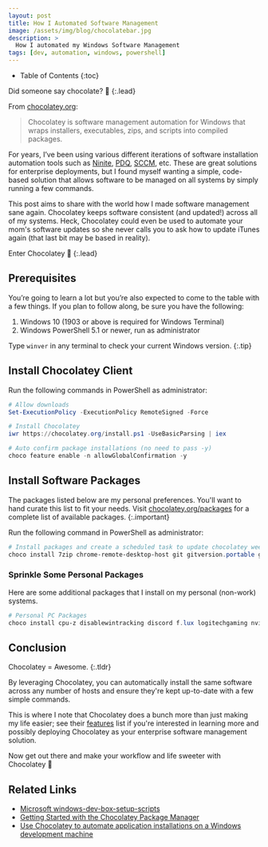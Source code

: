 ```yaml
---
layout: post
title: How I Automated Software Management
image: /assets/img/blog/chocolatebar.jpg
description: >
  How I automated my Windows Software Management
tags: [dev, automation, windows, powershell]
---
```


- Table of Contents
{:toc}

Did someone say chocolate? 🍫
{:.lead}

From [chocolatey.org](https://chocolatey.org):

> Chocolatey is software management automation for Windows that wraps
> installers, executables, zips, and scripts into compiled packages.

For years, I’ve been using various different iterations of software installation
automation tools such as [Ninite](https://ninite.com),
[PDQ](https://www.pdq.com),
[SCCM](https://en.wikipedia.org/wiki/Microsoft_System_Center_Configuration_Manager),
etc. These are great solutions for enterprise deployments, but I found myself
wanting a simple, code-based solution that allows software to be managed on all
systems by simply running a few commands.

This post aims to share with the world how I made software management sane
again. Chocolatey keeps software consistent (and updated!) across all of my systems. Heck, Chocolatey
could even be used to automate your mom's software updates so she never
calls you to ask how to update iTunes again (that last bit may be based in
reality).

Enter Chocolatey 🤘
{:.lead}

## Prerequisites

You’re going to learn a lot but you’re also expected to come to the table with a
few things. If you plan to follow along, be sure you have the following:

1. Windows 10 (1903 or above is required for Windows Terminal)
1. Windows PowerShell 5.1 or newer, run as administrator

Type `winver` in any terminal to check your current Windows version.
{:.tip}

## Install Chocolatey Client

Run the following commands in PowerShell as administrator:

```powershell
# Allow downloads
Set-ExecutionPolicy -ExecutionPolicy RemoteSigned -Force

# Install Chocolatey
iwr https://chocolatey.org/install.ps1 -UseBasicParsing | iex

# Auto confirm package installations (no need to pass -y)
choco feature enable -n allowGlobalConfirmation -y
```

## Install Software Packages

The packages listed below are my personal preferences. You'll want to hand
curate this list to fit your needs. Visit
[chocolatey.org/packages](https://chocolatey.org/packages) for a complete list
of available packages.
{:.important}

Run the following command in PowerShell as administrator:

```powershell
# Install packages and create a scheduled task to update chocolatey weekly at 1AM.
choco install 7zip chrome-remote-desktop-host git gitversion.portable google-backup-and-sync googlechrome greenshot keepass microsoft-edge microsoft-windows-terminal mpc-hc notepadplusplus openssh powershell-preview powertoys putty python3 spotify steam treesizefree vscode-insiders choco-upgrade-all-at --params "'/WEEKLY:yes /DAY:SUN /TIME:01:00'"
```

### Sprinkle Some Personal Packages

Here are some additional packages that I install on my personal (non-work) systems.

```powershell
# Personal PC Packages
choco install cpu-z disablewintracking discord f.lux logitechgaming nvidia-display-driver wd-backup
```

## Conclusion

Chocolatey = Awesome.
{:.tldr}

By leveraging Chocolatey, you can automatically install the same software
across any number of hosts and ensure they're kept up-to-date with a few simple
commands.

This is where I note that Chocolatey does a bunch more than just making my life
easier; see their [features](https://chocolatey.org/pricing) list if you're
interested in learning more and possibly deploying Chocolatey as your
enterprise software management solution.

Now get out there and make your workflow and life sweeter with Chocolatey 🤖

## Related Links

- [Microsoft windows-dev-box-setup-scripts](https://github.com/microsoft/windows-dev-box-setup-scripts)
- [Getting Started with the Chocolatey Package Manager](https://adamtheautomator.com/install-chocolatey/)
- [Use Chocolatey to automate application installations on a Windows development machine](https://ttu.github.io/use-chocolatey-to-install-apps-windows-dev-machine/)
